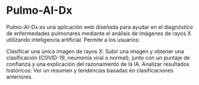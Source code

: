 # Pulmo-AI-Dx 

Pulmo-AI-Dx es una aplicación web diseñada para ayudar en el diagnóstico de enfermedades pulmonares mediante el análisis de imágenes de rayos X utilizando inteligencia artificial. Permite a los usuarios:

  Clasificar una única imagen de rayos X: Subir una imagen y obtener una clasificación (COVID-19, neumonía viral o normal), junto con un puntaje de confianza y una explicación del razonamiento de la IA.
  Analizar resultados históricos: Ver un resumen y tendencias basadas en clasificaciones anteriores.

